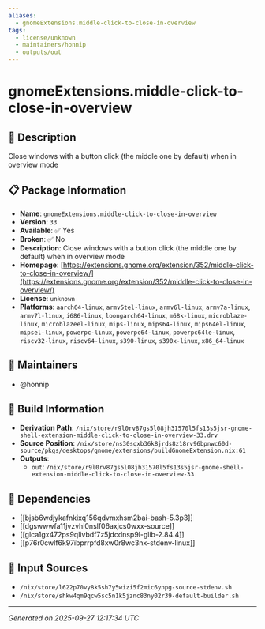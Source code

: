 ```yaml
---
aliases:
  - gnomeExtensions.middle-click-to-close-in-overview
tags:
  - license/unknown
  - maintainers/honnip
  - outputs/out
---
```


# gnomeExtensions.middle-click-to-close-in-overview

## 📝 Description

Close windows with a button click (the middle one by default) when in overview mode

## 📋 Package Information

- **Name**: `gnomeExtensions.middle-click-to-close-in-overview`
- **Version**: `33`
- **Available**: ✅ Yes
- **Broken**: ✅ No
- **Description**: Close windows with a button click (the middle one by default) when in overview mode
- **Homepage**: [https://extensions.gnome.org/extension/352/middle-click-to-close-in-overview/](https://extensions.gnome.org/extension/352/middle-click-to-close-in-overview/)
- **License**: `unknown`
- **Platforms**: `aarch64-linux`, `armv5tel-linux`, `armv6l-linux`, `armv7a-linux`, `armv7l-linux`, `i686-linux`, `loongarch64-linux`, `m68k-linux`, `microblaze-linux`, `microblazeel-linux`, `mips-linux`, `mips64-linux`, `mips64el-linux`, `mipsel-linux`, `powerpc-linux`, `powerpc64-linux`, `powerpc64le-linux`, `riscv32-linux`, `riscv64-linux`, `s390-linux`, `s390x-linux`, `x86_64-linux`
## 👥 Maintainers

- @honnip


## 🔧 Build Information

- **Derivation Path**: `/nix/store/r9l0rv87gs5l08jh31570l5fs13s5jsr-gnome-shell-extension-middle-click-to-close-in-overview-33.drv`
- **Source Position**: `/nix/store/ns30sqxb36k8jrds8z18rv96bpnwc60d-source/pkgs/desktops/gnome/extensions/buildGnomeExtension.nix:61`
- **Outputs**:
  - `out`:  `/nix/store/r9l0rv87gs5l08jh31570l5fs13s5jsr-gnome-shell-extension-middle-click-to-close-in-overview-33`

## 🔗 Dependencies

- [[bjsb6wdjykafnkixq156qdvmxhsm2bai-bash-5.3p3]]
- [[dgswwwfa11jvzvhi0nslf06axjcs0wxx-source]]
- [[glca1gx472ps9qlivbdf7z5jdcdnsp9l-glib-2.84.4]]
- [[p76r0cwlf6k97ibprrpfd8xw0r8wc3nx-stdenv-linux]]

## 📁 Input Sources

- `/nix/store/l622p70vy8k5sh7y5wizi5f2mic6ynpg-source-stdenv.sh`
- `/nix/store/shkw4qm9qcw5sc5n1k5jznc83ny02r39-default-builder.sh`

---
*Generated on 2025-09-27 12:17:34 UTC*
